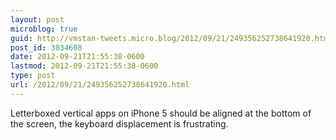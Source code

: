 ```yaml
---
layout: post
microblog: true
guid: http://vmstan-tweets.micro.blog/2012/09/21/249356252738641920.html
post_id: 3034608
date: 2012-09-21T21:55:38-0600
lastmod: 2012-09-21T21:55:38-0600
type: post
url: /2012/09/21/249356252738641920.html
---
```

Letterboxed vertical apps on iPhone 5 should be aligned at the bottom of the screen, the keyboard displacement is frustrating.
